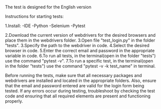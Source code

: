 The test is designed for the English version

Instructions for starting tests:

1.Install:
-IDE
-Python
-Selenium
-Pytest

2.Download the current version of webdrivers for the desired browsers and place them in the webdrivers folder.
3.Open file "test_login.py" in the folder "tests".
3.Specify the path to the webdriver in code.
4.Select the desired browser in code.
5.Enter the correct email and password in the appropriate variable in code.
6.To run all tests, in the terminal(open in the folder "tests") use the command "pytest -v".
7.To run a specific test, in the terminal(open in the folder "tests") use the command "pytest -v -k test_name" in terminal.


Before running the tests, make sure that all necessary packages and webdrivers are installed and located in the appropriate folders. 
Also, ensure that the email and password entered are valid for the login form being tested. 
If any errors occur during testing, troubleshoot by checking 
the test code and ensuring that all required elements are present and functioning properly.